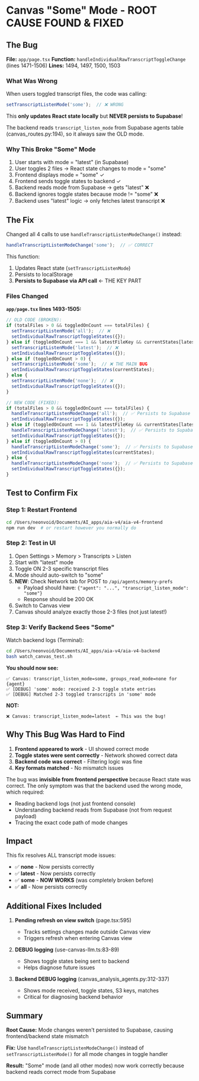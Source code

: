 # Canvas "Some" Mode - ROOT CAUSE FOUND & FIXED

## The Bug

**File:** `app/page.tsx`
**Function:** `handleIndividualRawTranscriptToggleChange` (lines 1471-1506)
**Lines:** 1494, 1497, 1500, 1503

### What Was Wrong

When users toggled transcript files, the code was calling:

```typescript
setTranscriptListenMode('some');  // ❌ WRONG
```

This **only updates React state locally** but **NEVER persists to Supabase**!

The backend reads `transcript_listen_mode` from Supabase agents table (canvas_routes.py:194), so it always saw the OLD mode.

### Why This Broke "Some" Mode

1. User starts with mode = "latest" (in Supabase)
2. User toggles 2 files → React state changes to mode = "some"
3. Frontend displays mode = "some" ✓
4. Frontend sends toggle states to backend ✓
5. Backend reads mode from Supabase → gets "latest" ❌
6. Backend ignores toggle states because mode != "some" ❌
7. Backend uses "latest" logic → only fetches latest transcript ❌

## The Fix

Changed all 4 calls to use `handleTranscriptListenModeChange()` instead:

```typescript
handleTranscriptListenModeChange('some');  // ✅ CORRECT
```

This function:
1. Updates React state (`setTranscriptListenMode`)
2. Persists to localStorage
3. **Persists to Supabase via API call** ← THE KEY PART

### Files Changed

**`app/page.tsx` lines 1493-1505:**

```typescript
// OLD CODE (BROKEN):
if (totalFiles > 0 && toggledOnCount === totalFiles) {
  setTranscriptListenMode('all');  // ❌
  setIndividualRawTranscriptToggleStates({});
} else if (toggledOnCount === 1 && latestFileKey && currentStates[latestFileKey]) {
  setTranscriptListenMode('latest');  // ❌
  setIndividualRawTranscriptToggleStates({});
} else if (toggledOnCount > 0) {
  setTranscriptListenMode('some');  // ❌ THE MAIN BUG
  setIndividualRawTranscriptToggleStates(currentStates);
} else {
  setTranscriptListenMode('none');  // ❌
  setIndividualRawTranscriptToggleStates({});
}

// NEW CODE (FIXED):
if (totalFiles > 0 && toggledOnCount === totalFiles) {
  handleTranscriptListenModeChange('all');  // ✅ Persists to Supabase
  setIndividualRawTranscriptToggleStates({});
} else if (toggledOnCount === 1 && latestFileKey && currentStates[latestFileKey]) {
  handleTranscriptListenModeChange('latest');  // ✅ Persists to Supabase
  setIndividualRawTranscriptToggleStates({});
} else if (toggledOnCount > 0) {
  handleTranscriptListenModeChange('some');  // ✅ Persists to Supabase - FIXED!
  setIndividualRawTranscriptToggleStates(currentStates);
} else {
  handleTranscriptListenModeChange('none');  // ✅ Persists to Supabase
  setIndividualRawTranscriptToggleStates({});
}
```

## Test to Confirm Fix

### Step 1: Restart Frontend

```bash
cd /Users/neonvoid/Documents/AI_apps/aia-v4/aia-v4-frontend
npm run dev  # or restart however you normally do
```

### Step 2: Test in UI

1. Open Settings > Memory > Transcripts > Listen
2. Start with "latest" mode
3. Toggle ON 2-3 specific transcript files
4. Mode should auto-switch to "some"
5. **NEW**: Check Network tab for POST to `/api/agents/memory-prefs`
   - Payload should have: `{"agent": "...", "transcript_listen_mode": "some"}`
   - Response should be 200 OK
6. Switch to Canvas view
7. Canvas should analyze exactly those 2-3 files (not just latest!)

### Step 3: Verify Backend Sees "Some"

Watch backend logs (Terminal):

```bash
cd /Users/neonvoid/Documents/AI_apps/aia-v4/aia-v4-backend
bash watch_canvas_test.sh
```

**You should now see:**

```
✅ Canvas: transcript_listen_mode=some, groups_read_mode=none for {agent}
✅ [DEBUG] 'some' mode: received 2-3 toggle state entries
✅ [DEBUG] Matched 2-3 toggled transcripts in 'some' mode
```

**NOT:**

```
❌ Canvas: transcript_listen_mode=latest  ← This was the bug!
```

## Why This Bug Was Hard to Find

1. **Frontend appeared to work** - UI showed correct mode
2. **Toggle states were sent correctly** - Network showed correct data
3. **Backend code was correct** - Filtering logic was fine
4. **Key formats matched** - No mismatch issues

The bug was **invisible from frontend perspective** because React state was correct. The only symptom was that the backend used the wrong mode, which required:
- Reading backend logs (not just frontend console)
- Understanding backend reads from Supabase (not from request payload)
- Tracing the exact code path of mode changes

## Impact

This fix resolves ALL transcript mode issues:
- ✅ **none** - Now persists correctly
- ✅ **latest** - Now persists correctly
- ✅ **some** - **NOW WORKS** (was completely broken before)
- ✅ **all** - Now persists correctly

## Additional Fixes Included

1. **Pending refresh on view switch** (page.tsx:595)
   - Tracks settings changes made outside Canvas view
   - Triggers refresh when entering Canvas view

2. **DEBUG logging** (use-canvas-llm.ts:83-89)
   - Shows toggle states being sent to backend
   - Helps diagnose future issues

3. **Backend DEBUG logging** (canvas_analysis_agents.py:312-337)
   - Shows mode received, toggle states, S3 keys, matches
   - Critical for diagnosing backend behavior

## Summary

**Root Cause:** Mode changes weren't persisted to Supabase, causing frontend/backend state mismatch

**Fix:** Use `handleTranscriptListenModeChange()` instead of `setTranscriptListenMode()` for all mode changes in toggle handler

**Result:** "Some" mode (and all other modes) now work correctly because backend reads correct mode from Supabase
